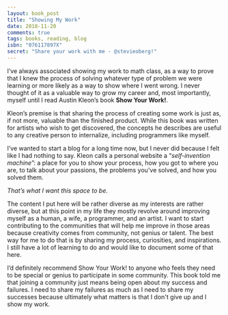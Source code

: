 ```yaml
---
layout: book_post
title: "Showing My Work"
date: 2018-11-20
comments: true
tags: books, reading, blog
isbn: "076117897X"
secret: "Share your work with me - @stevieoberg!"
---
```



I’ve always associated showing my work to math class, as a way to prove that I knew the process of solving whatever type of problem we were learning or more likely as a way to show where I went wrong. I never thought of it as a valuable way to grow my career and, most importantly, myself until I read Austin Kleon’s book __Show Your Work!__.

Kleon’s premise is that sharing the process of creating some work is just as, if not more, valuable than the finished product. While this book was written for artists who wish to get discovered, the concepts he describes are useful to any creative person to internalize, including programmers like myself.

I’ve wanted to start a blog for a long time now, but I never did because I felt like I had nothing to say. Kleon calls a personal website a “_self-invention machine_”: a place for you to show your process, how you got to where you are, to talk about your passions, the problems you've solved, and how you solved them.

_That’s what I want this space to be._

The content I put here will be rather diverse as my interests are rather diverse, but at this point in my life they mostly revolve around improving myself as a human, a wife, a programmer, and an artist. I want to start contributing to the communities that will help me improve in those areas because creativity comes from community, not genius or talent. The best way for me to do that is by sharing my process, curiosities, and inspirations. I still have a lot of learning to do and would like to document some of that here.

I’d definitely recommend Show Your Work! to anyone who feels they need to be special or genius to participate in some community. This book told me that joining a community just means being open about my success and failures. I need to share my failures as much as I need to share my successes because ultimately what matters is that I don't give up and I show my work.
